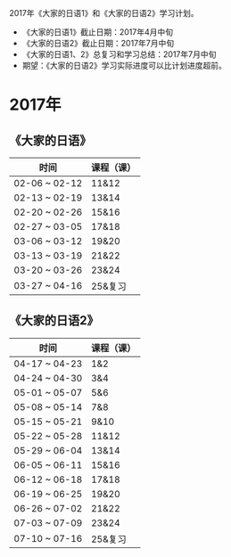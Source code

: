 2017年《大家的日语1》和《大家的日语2》学习计划。  
- 《大家的日语1》截止日期：2017年4月中旬  
- 《大家的日语2》截止日期：2017年7月中旬  
- 《大家的日语1、2》总复习和学习总结：2017年7月中旬  
- 期望：《大家的日语2》学习实际进度可以比计划进度超前。  

# 2017年
## 《大家的日语》  
时间|课程（课）
---|---
02-06 ~ 02-12|11&12
02-13 ~ 02-19|13&14
02-20 ~ 02-26|15&16
02-27 ~ 03-05|17&18
03-06 ~ 03-12|19&20
03-13 ~ 03-19|21&22
03-20 ~ 03-26|23&24
03-27 ~ 04-16|25&复习
## 《大家的日语2》
时间|课程（课）
---|---
04-17 ~ 04-23|1&2
04-24 ~ 04-30|3&4
05-01 ~ 05-07|5&6
05-08 ~ 05-14|7&8
05-15 ~ 05-21|9&10
05-22 ~ 05-28|11&12
05-29 ~ 06-04|13&14
06-05 ~ 06-11|15&16
06-12 ~ 06-18|17&18
06-19 ~ 06-25|19&20
06-26 ~ 07-02|21&22
07-03 ~ 07-09|23&24
07-10 ~ 07-16|25&复习